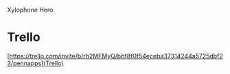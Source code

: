 Xylophone Hero

# Trello
[https://trello.com/invite/b/rh2MFMyQ/bbf8f0f54eceba37314244a5725dbf23/pennapps](Trello)
